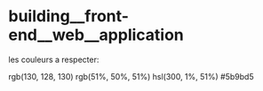 # building__front-end__web__application



les couleurs a respecter: 

 rgb(130, 128, 130)
rgb(51%, 50%, 51%)
hsl(300, 1%, 51%)
#5b9bd5


  
  
  
  
  
  
  

